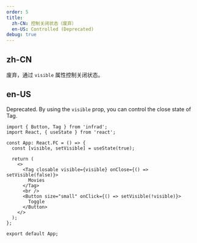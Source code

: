 ```yaml
---
order: 5
title:
  zh-CN: 控制关闭状态（废弃）
  en-US: Controlled (Deprecated)
debug: true
---
```


## zh-CN

废弃，通过 `visible` 属性控制关闭状态。

## en-US

Deprecated. By using the `visible` prop, you can control the close state of Tag.

```tsx
import { Button, Tag } from 'infrad';
import React, { useState } from 'react';

const App: React.FC = () => {
  const [visible, setVisible] = useState(true);

  return (
    <>
      <Tag closable visible={visible} onClose={() => setVisible(false)}>
        Movies
      </Tag>
      <br />
      <Button size="small" onClick={() => setVisible(!visible)}>
        Toggle
      </Button>
    </>
  );
};

export default App;
```
